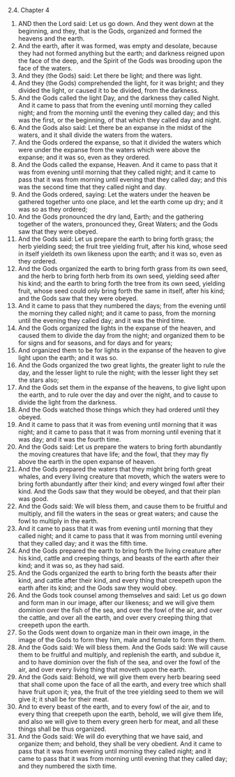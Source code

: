 2.4. Chapter 4
1. AND then the Lord said: Let us go down. And they went down at the beginning, and they, that is the Gods, organized and formed the heavens and the earth.
2. And the earth, after it was formed, was empty and desolate, because they had not formed anything but the earth; and darkness reigned upon the face of the deep, and the Spirit of the Gods was brooding upon the face of the waters.
3. And they (the Gods) said: Let there be light; and there was light.
4. And they (the Gods) comprehended the light, for it was bright; and they divided the light, or caused it to be divided, from the darkness.
5. And the Gods called the light Day, and the darkness they called Night. And it came to pass that from the evening until morning they called night; and from the morning until the evening they called day; and this was the first, or the beginning, of that which they called day and night.
6. And the Gods also said: Let there be an expanse in the midst of the waters, and it shall divide the waters from the waters.
7. And the Gods ordered the expanse, so that it divided the waters which were under the expanse from the waters which were above the expanse; and it was so, even as they ordered.
8. And the Gods called the expanse, Heaven. And it came to pass that it was from evening until morning that they called night; and it came to pass that it was from morning until evening that they called day; and this was the second time that they called night and day.
9. And the Gods ordered, saying: Let the waters under the heaven be gathered together unto one place, and let the earth come up dry; and it was so as they ordered;
10. And the Gods pronounced the dry land, Earth; and the gathering together of the waters, pronounced they, Great Waters; and the Gods saw that they were obeyed.
11. And the Gods said: Let us prepare the earth to bring forth grass; the herb yielding seed; the fruit tree yielding fruit, after his kind, whose seed in itself yieldeth its own likeness upon the earth; and it was so, even as they ordered.
12. And the Gods organized the earth to bring forth grass from its own seed, and the herb to bring forth herb from its own seed, yielding seed after his kind; and the earth to bring forth the tree from its own seed, yielding fruit, whose seed could only bring forth the same in itself, after his kind; and the Gods saw that they were obeyed.
13. And it came to pass that they numbered the days; from the evening until the morning they called night; and it came to pass, from the morning until the evening they called day; and it was the third time.
14. And the Gods organized the lights in the expanse of the heaven, and caused them to divide the day from the night; and organized them to be for signs and for seasons, and for days and for years;
15. And organized them to be for lights in the expanse of the heaven to give light upon the earth; and it was so.
16. And the Gods organized the two great lights, the greater light to rule the day, and the lesser light to rule the night; with the lesser light they set the stars also;
17. And the Gods set them in the expanse of the heavens, to give light upon the earth, and to rule over the day and over the night, and to cause to divide the light from the darkness.
18. And the Gods watched those things which they had ordered until they obeyed.
19. And it came to pass that it was from evening until morning that it was night; and it came to pass that it was from morning until evening that it was day; and it was the fourth time.
20. And the Gods said: Let us prepare the waters to bring forth abundantly the moving creatures that have life; and the fowl, that they may fly above the earth in the open expanse of heaven.
21. And the Gods prepared the waters that they might bring forth great whales, and every living creature that moveth, which the waters were to bring forth abundantly after their kind; and every winged fowl after their kind. And the Gods saw that they would be obeyed, and that their plan was good.
22. And the Gods said: We will bless them, and cause them to be fruitful and multiply, and fill the waters in the seas or great waters; and cause the fowl to multiply in the earth.
23. And it came to pass that it was from evening until morning that they called night; and it came to pass that it was from morning until evening that they called day; and it was the fifth time.
24. And the Gods prepared the earth to bring forth the living creature after his kind, cattle and creeping things, and beasts of the earth after their kind; and it was so, as they had said.
25. And the Gods organized the earth to bring forth the beasts after their kind, and cattle after their kind, and every thing that creepeth upon the earth after its kind; and the Gods saw they would obey.
26. And the Gods took counsel among themselves and said: Let us go down and form man in our image, after our likeness; and we will give them dominion over the fish of the sea, and over the fowl of the air, and over the cattle, and over all the earth, and over every creeping thing that creepeth upon the earth.
27. So the Gods went down to organize man in their own image, in the image of the Gods to form they him, male and female to form they them.
28. And the Gods said: We will bless them. And the Gods said: We will cause them to be fruitful and multiply, and replenish the earth, and subdue it, and to have dominion over the fish of the sea, and over the fowl of the air, and over every living thing that moveth upon the earth.
29. And the Gods said: Behold, we will give them every herb bearing seed that shall come upon the face of all the earth, and every tree which shall have fruit upon it; yea, the fruit of the tree yielding seed to them we will give it; it shall be for their meat.
30. And to every beast of the earth, and to every fowl of the air, and to every thing that creepeth upon the earth, behold, we will give them life, and also we will give to them every green herb for meat, and all these things shall be thus organized.
31. And the Gods said: We will do everything that we have said, and organize them; and behold, they shall be very obedient. And it came to pass that it was from evening until morning they called night; and it came to pass that it was from morning until evening that they called day; and they numbered the sixth time.

